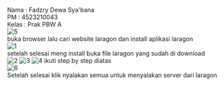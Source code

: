 Nama  : Fadzry Dewa Sya'bana
<br>
PM   : 4523210043
<br>
Kelas : Prak PBW A
<br>
![5](https://github.com/user-attachments/assets/03328cc7-e765-4eb8-8ae7-6cde9b31b114)
<br>
buka browser lalu cari website laragon dan install aplikasi laragon
<br>
![1](https://github.com/user-attachments/assets/c4de39d1-4ab6-401b-9f60-390825c4ecda)
<br>
setelah selesai meng install buka file laragon yang sudah di download
<br>
![2](https://github.com/user-attachments/assets/46b380d4-52e5-47f3-999d-d3e6fd5e4b4e)
![3](https://github.com/user-attachments/assets/c1e9f8dd-27bc-4b99-bcfc-3cb3fb39fd51)
![4](https://github.com/user-attachments/assets/66111ae6-3dac-4324-bfa9-b8046a2f994a)
ikuti step by step diatas
<br>
![6](https://github.com/user-attachments/assets/23983335-16ac-4efc-9ec1-08150b1d8982)
<br>
Setelah selesai klik nyalakan semua untuk menyalakan server dari laragon
